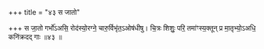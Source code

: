 +++
title = "४३ स जातो"

+++
स जा॒तो गर्भो॑ऽअसि॒ रोद॑स्यो॒रग्ने॒ चारु॒र्विभृ॑त॒ऽओष॑धीषु। चि॒त्रः शिशुः॒ परि॒ तमा॑ꣳस्य॒क्तून् प्र मा॒तृभ्यो॒ऽअधि॒ कनि॑क्रदद् गाः ॥४३ ॥